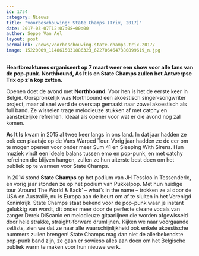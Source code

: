 ```yaml
---
id: 1754
category: Nieuws
title: "voorbeschouwing: State Champs (Trix, 2017)"
date: 2017-03-07T12:07:08+00:00
author: Seppe Van Ael
layout: post
permalink: /news/voorbeschouwing-state-champs-trix-2017/
image: 15220009_1148615031886323_6227064647380899619_n.jpg
---
```

**Heartbreaktunes organiseert op 7 maart weer een show voor alle fans van de pop-punk. Northbound, As It Is en State Champs zullen het Antwerpse Trix op z'n kop zetten.**

Openen doet de avond met **Northbound**. Voor hen is het de eerste keer in België. Oorspronkelijk was Northbound een akoestisch singer-songwriter project, maar al snel werd de overstap gemaakt naar zowel akoestisch als full band. Ze wisselen trage melodieuze stukken af met catchy en aanstekelijke refreinen. Ideaal als opener voor wat er die avond nog zal komen.



**As It Is** kwam in 2015 al twee keer langs in ons land. In dat jaar hadden ze ook een plaatsje op de Vans Warped Tour. Vorig jaar hadden ze de eer om te mogen openen voor onder meer Sum 41 en Sleeping With Sirens. Hun muziek vindt een ideale balans tussen emo en pop-punk, en met catchy refreinen die blijven hangen, zullen ze hun uiterste best doen om het publiek op te warmen voor State Champs.



In 2014 stond **State Champs** op het podium van JH Tessloo in Tessenderlo, en vorig jaar stonden ze op het podium van Pukkelpop. Met hun huidige tour ‘Around The World & Back’ – what’s in the name – trokken ze al door de USA en Australië, nu is Europa aan de beurt om af te sluiten in het Verenigd Koninkrijk. State Champs staat bekend voor de pop-punk waar je instant gelukkig van wordt, dit onder meer door de perfecte cleane vocals van zanger Derek DiScanio en melodieuze gitaarlijnen die worden afgewisseld door hele strakke, straight-forward drumlijnen. Kijken we naar voorgaande setlists, zien we dat ze naar alle waarschijnlijkheid ook enkele akoestische nummers zullen brengen! State Champs mag dan niet de allerbekendste pop-punk band zijn, ze gaan er sowieso alles aan doen om het Belgische publiek warm te maken voor hun nieuwe werk.
